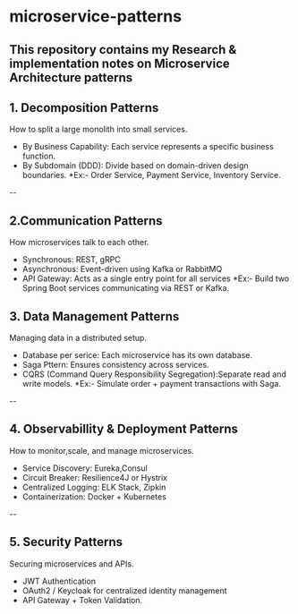 # microservice-patterns
This repository contains my Research & implementation notes on Microservice Architecture patterns
--
## 1. Decomposition Patterns
How to split a large monolith into small services.
 - By Business Capability: Each service represents a specific business function.
 - By Subdomain (DDD): Divide based on domain-driven design boundaries.
   *Ex:- Order Service, Payment Service, Inventory Service.

--
## 2.Communication Patterns
How microservices talk to each other.

 - Synchronous: REST, gRPC
 - Asynchronous: Event-driven using Kafka or RabbitMQ
 - API Gateway: Acts as a single entry point for all services
   *Ex:- Build two Spring Boot services communicating via REST or Kafka.

## 3. Data Management Patterns
Managing data in a distributed setup.

 - Database per serice: Each microservice has its own database.
 - Saga Pttern: Ensures consistency across services.
 - CQRS (Command Query Responsibility Segregation):Separate read and write models.
   *Ex:- Simulate order + payment transactions with Saga.

--
## 4. Observabillity & Deployment Patterns
How to monitor,scale, and manage microservices.

 - Service Discovery: Eureka,Consul
 - Circuit Breaker: Resilience4J or Hystrix
 - Centralized Logging: ELK Stack, Zipkin
 - Containerization: Docker + Kubernetes

--
## 5. Security Patterns
Securing microservices and APIs.

 - JWT Authentication
 - OAuth2 / Keycloak for centralized identity management
 - API Gateway + Token Validation.
